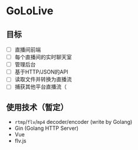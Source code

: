 # GoLoLive

## 目标

* [ ] 直播间前端
* [ ] 每个直播间的实时聊天室
* [ ] 管理后台
* [ ] 基于HTTP/JSON的API
* [ ] 读取文件并转换为直播流
* [ ] 捕获其他平台直播流（

## 使用技术（暂定）

* `rtmp`/`flv`/`mp4` decoder/encoder (write by Golang)
* Gin (Golang HTTP Server)
* Vue
* flv.js